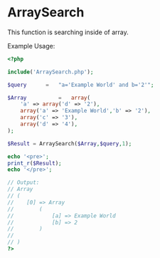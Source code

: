 ArraySearch
===================

This function is searching inside of array.

Example Usage:
```php
<?php

include('ArraySearch.php');

$query		=	"a='Example World' and b='2'";

$Array			=	array(
    'a' => array('d' => '2'),
    array('a' => 'Example World','b' => '2'),
    array('c' => '3'),
    array('d' => '4'),
);

$Result = ArraySearch($Array,$query,1);

echo '<pre>';
print_r($Result);
echo '</pre>';

// Output:
// Array
// (
//    [0] => Array
//        (
//            [a] => Example World
//            [b] => 2
//        )
//
// )
?>
```
